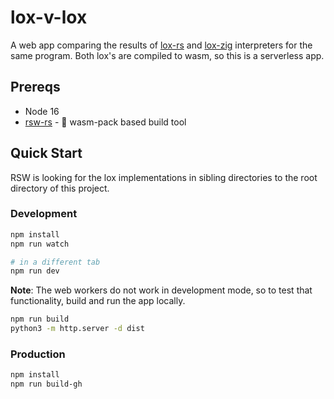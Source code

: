 # lox-v-lox

A web app comparing the results of [lox-rs](https://github.com/mcmcgrath13/lox-rs) and [lox-zig](https://github.com/mcmcgrath13/lox-zig) interpreters for the same program.  Both lox's are compiled to wasm, so this is a serverless app.

## Prereqs

- Node 16
- [rsw-rs](https://github.com/rwasm/rsw-rs) - 🦞 wasm-pack based build tool

## Quick Start

RSW is looking for the lox implementations in sibling directories to the root directory of this project.

### Development
```bash
npm install
npm run watch

# in a different tab
npm run dev
```

**Note**: The web workers do not work in development mode, so to test that functionality, build and run the app locally.

```bash
npm run build
python3 -m http.server -d dist
```

### Production
```bash
npm install
npm run build-gh
```
